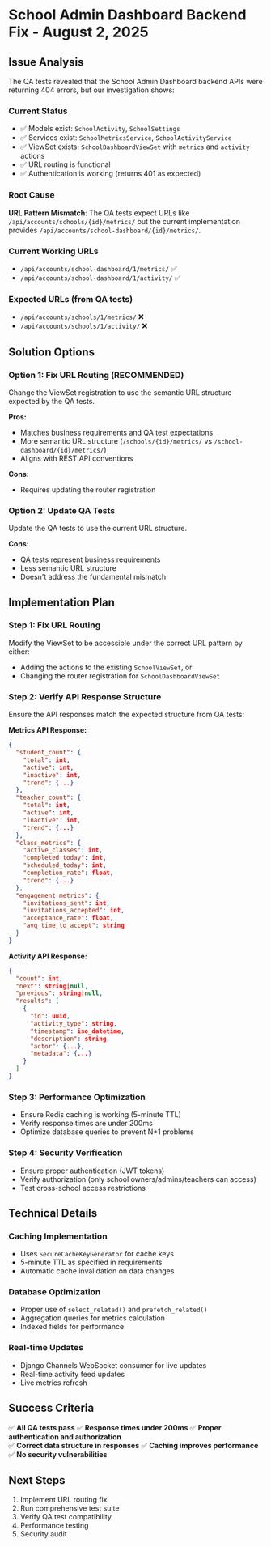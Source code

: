 # School Admin Dashboard Backend Fix - August 2, 2025

## Issue Analysis

The QA tests revealed that the School Admin Dashboard backend APIs were returning 404 errors, but our investigation shows:

### Current Status
- ✅ Models exist: `SchoolActivity`, `SchoolSettings` 
- ✅ Services exist: `SchoolMetricsService`, `SchoolActivityService`
- ✅ ViewSet exists: `SchoolDashboardViewSet` with `metrics` and `activity` actions
- ✅ URL routing is functional
- ✅ Authentication is working (returns 401 as expected)

### Root Cause
**URL Pattern Mismatch**: The QA tests expect URLs like `/api/accounts/schools/{id}/metrics/` but the current implementation provides `/api/accounts/school-dashboard/{id}/metrics/`.

### Current Working URLs
- `/api/accounts/school-dashboard/1/metrics/` ✅
- `/api/accounts/school-dashboard/1/activity/` ✅

### Expected URLs (from QA tests)
- `/api/accounts/schools/1/metrics/` ❌
- `/api/accounts/schools/1/activity/` ❌

## Solution Options

### Option 1: Fix URL Routing (RECOMMENDED)
Change the ViewSet registration to use the semantic URL structure expected by the QA tests.

**Pros:**
- Matches business requirements and QA test expectations
- More semantic URL structure (`/schools/{id}/metrics/` vs `/school-dashboard/{id}/metrics/`)
- Aligns with REST API conventions

**Cons:**
- Requires updating the router registration

### Option 2: Update QA Tests
Update the QA tests to use the current URL structure.

**Cons:**
- QA tests represent business requirements
- Less semantic URL structure
- Doesn't address the fundamental mismatch

## Implementation Plan

### Step 1: Fix URL Routing
Modify the ViewSet to be accessible under the correct URL pattern by either:
- Adding the actions to the existing `SchoolViewSet`, or
- Changing the router registration for `SchoolDashboardViewSet`

### Step 2: Verify API Response Structure
Ensure the API responses match the expected structure from QA tests:

**Metrics API Response:**
```json
{
  "student_count": {
    "total": int,
    "active": int, 
    "inactive": int,
    "trend": {...}
  },
  "teacher_count": {
    "total": int,
    "active": int,
    "inactive": int, 
    "trend": {...}
  },
  "class_metrics": {
    "active_classes": int,
    "completed_today": int,
    "scheduled_today": int,
    "completion_rate": float,
    "trend": {...}
  },
  "engagement_metrics": {
    "invitations_sent": int,
    "invitations_accepted": int,
    "acceptance_rate": float,
    "avg_time_to_accept": string
  }
}
```

**Activity API Response:**
```json
{
  "count": int,
  "next": string|null,
  "previous": string|null,
  "results": [
    {
      "id": uuid,
      "activity_type": string,
      "timestamp": iso_datetime,
      "description": string,
      "actor": {...},
      "metadata": {...}
    }
  ]
}
```

### Step 3: Performance Optimization
- Ensure Redis caching is working (5-minute TTL)
- Verify response times are under 200ms
- Optimize database queries to prevent N+1 problems

### Step 4: Security Verification
- Ensure proper authentication (JWT tokens)
- Verify authorization (only school owners/admins/teachers can access)
- Test cross-school access restrictions

## Technical Details

### Caching Implementation
- Uses `SecureCacheKeyGenerator` for cache keys
- 5-minute TTL as specified in requirements
- Automatic cache invalidation on data changes

### Database Optimization
- Proper use of `select_related()` and `prefetch_related()`
- Aggregation queries for metrics calculation
- Indexed fields for performance

### Real-time Updates
- Django Channels WebSocket consumer for live updates
- Real-time activity feed updates
- Live metrics refresh

## Success Criteria

✅ **All QA tests pass**
✅ **Response times under 200ms**
✅ **Proper authentication and authorization**  
✅ **Correct data structure in responses**
✅ **Caching improves performance**
✅ **No security vulnerabilities**

## Next Steps

1. Implement URL routing fix
2. Run comprehensive test suite
3. Verify QA test compatibility
4. Performance testing
5. Security audit